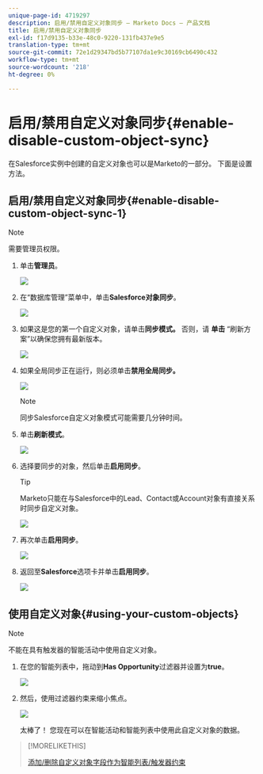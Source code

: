 ```yaml
---
unique-page-id: 4719297
description: 启用/禁用自定义对象同步 — Marketo Docs — 产品文档
title: 启用/禁用自定义对象同步
exl-id: f17d9135-b33e-48c0-9220-131fb437e9e5
translation-type: tm+mt
source-git-commit: 72e1d29347bd5b77107da1e9c30169cb6490c432
workflow-type: tm+mt
source-wordcount: '218'
ht-degree: 0%

---
```


# 启用/禁用自定义对象同步{#enable-disable-custom-object-sync}

在Salesforce实例中创建的自定义对象也可以是Marketo的一部分。 下面是设置方法。

## 启用/禁用自定义对象同步{#enable-disable-custom-object-sync-1}

>[!NOTE]
>
>需要管理员权限。

1. 单击&#x200B;**管理员**。

   ![](assets/one.png)

1. 在“数据库管理”菜单中，单击&#x200B;**Salesforce对象同步**。

   ![](assets/two-2.png)

1. 如果这是您的第一个自定义对象，请单击&#x200B;**同步模式。** 否则，请 **单击** “刷新方案”以确保您拥有最新版本。

   ![](assets/image2014-12-10-10-3a14-3a44.png)

1. 如果全局同步正在运行，则必须单击&#x200B;**禁用全局同步。**

   ![](assets/image2014-12-10-10-3a14-3a54.png)

   >[!NOTE]
   >
   >同步Salesforce自定义对象模式可能需要几分钟时间。

1. 单击&#x200B;**刷新模式**。

   ![](assets/image2014-12-10-10-3a15-3a7.png)

1. 选择要同步的对象，然后单击&#x200B;**启用同步**。

   >[!TIP]
   >
   >Marketo只能在与Salesforce中的Lead、Contact或Account对象有直接关系时同步自定义对象。

   ![](assets/image2014-12-10-10-3a15-3a30.png)

1. 再次单击&#x200B;**启用同步**。

   ![](assets/image2014-12-10-10-3a15-3a40.png)

1. 返回至&#x200B;**Salesforce**&#x200B;选项卡并单击&#x200B;**启用同步**。

   ![](assets/image2014-12-10-10-3a15-3a49.png)

## 使用自定义对象{#using-your-custom-objects}

>[!NOTE]
>
>不能在具有触发器的智能活动中使用自定义对象。

1. 在您的智能列表中，拖动到&#x200B;**Has Opportunity**&#x200B;过滤器并设置为&#x200B;**true**。

   ![](assets/image2015-8-26-9-3a39-3a28.png)

1. 然后，使用过滤器约束来缩小焦点。

   ![](assets/image2015-8-24-14-3a18-3a53.png)

   太棒了！ 您现在可以在智能活动和智能列表中使用此自定义对象的数据。

>[!MORELIKETHIS]
>
>[添加/删除自定义对象字段作为智能列表/触发器约束](/help/marketo/product-docs/crm-sync/salesforce-sync/setup/optional-steps/add-remove-custom-object-field-as-smart-list-trigger-constraints.md)
